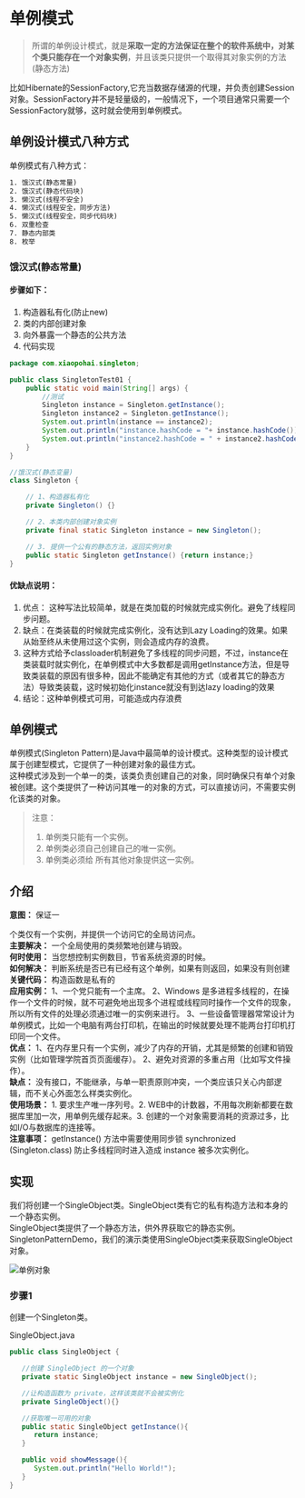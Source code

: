# 单例模式

> 所谓的单例设计模式，就是**采取一定的方法保证在整个的软件系统中，对某个类只能存在一个对象实例**，并且该类只提供一个取得其对象实例的方法(静态方法)

比如Hibernate的SessionFactory,它充当数据存储源的代理，并负责创建Session对象。SessionFactory并不是轻量级的，一般情况下，一个项目通常只需要一个SessionFactory就够，这时就会使用到单例模式。  

## 单例设计模式八种方式

单例模式有八种方式：  

``` xml
1. 饿汉式(静态常量)
2. 饿汉式(静态代码块)
3. 懒汉式(线程不安全)
4. 懒汉式(线程安全，同步方法)
5. 懒汉式(线程安全，同步代码块)
6. 双重检查
7. 静态内部类
8. 枚举
```

### 饿汉式(静态常量)

#### 步骤如下：  

1. 构造器私有化(防止new)
2. 类的内部创建对象
3. 向外暴露一个静态的公共方法
4. 代码实现

``` java
package com.xiaopohai.singleton;

public class SingletonTest01 {
    public static void main(String[] args) {
        //测试
        Singleton instance = Singleton.getInstance();
        Singleton instance2 = Singleton.getInstance();
        System.out.println(instance == instance2);
        System.out.println("instance.hashCode = "+ instance.hashCode());
        System.out.println("instance2.hashCode = " + instance2.hashCode());
    }
}

//饿汉式(静态变量)
class Singleton {

    // 1、构造器私有化
    private Singleton() {}

    // 2、本类内部创建对象实例
    private final static Singleton instance = new Singleton();

    // 3. 提供一个公有的静态方法，返回实例对象
    public static Singleton getInstance() {return instance;}
}
```

#### 优缺点说明： 

1. 优点： 这种写法比较简单，就是在类加载的时候就完成实例化。避免了线程同步问题。  
2. 缺点：在类装载的时候就完成实例化，没有达到Lazy Loading的效果。如果从始至终从未使用过这个实例，则会造成内存的浪费。  
3. 这种方式给予classloader机制避免了多线程的同步问题，不过，instance在类装载时就实例化，在单例模式中大多数都是调用getInstance方法，但是导致类装载的原因有很多种，因此不能确定有其他的方式（或者其它的静态方法）导致类装载，这时候初始化instance就没有到达lazy loading的效果
4. 结论：这种单例模式可用，可能造成内存浪费





## 单例模式  

单例模式(Singleton Pattern)是Java中最简单的设计模式。这种类型的设计模式属于创建型模式，它提供了一种创建对象的最佳方式。  
这种模式涉及到一个单一的类，该类负责创建自己的对象，同时确保只有单个对象被创建。这个类提供了一种访问其唯一的对象的方式，可以直接访问，不需要实例化该类的对象。  

> 注意：  
>
> 1. 单例类只能有一个实例。  
> 2. 单例类必须自己创建自己的唯一实例。  
> 3. 单例类必须给 所有其他对象提供这一实例。   



## 介绍

**意图：** 保证一



个类仅有一个实例，并提供一个访问它的全局访问点。  
**主要解决：** 一个全局使用的类频繁地创建与销毁。  
**何时使用：** 当您想控制实例数目，节省系统资源的时候。  
**如何解决：** 判断系统是否已有已经有这个单例，如果有则返回，如果没有则创建  
**关键代码：** 构造函数是私有的   
**应用实例：** 1、一个党只能有一个主席。 2、Windows 是多进程多线程的，在操作一个文件的时候，就不可避免地出现多个进程或线程同时操作一个文件的现象，所以所有文件的处理必须通过唯一的实例来进行。 3、一些设备管理器常常设计为单例模式，比如一个电脑有两台打印机，在输出的时候就要处理不能两台打印机打印同一个文件。  
**优点：** 1、在内存里只有一个实例，减少了内存的开销，尤其是频繁的创建和销毁实例（比如管理学院首页页面缓存）。 2、避免对资源的多重占用（比如写文件操作）。  
**缺点：** 没有接口，不能继承，与单一职责原则冲突，一个类应该只关心内部逻辑，而不关心外面怎么样类实例化。  
**使用场景：** 1. 要求生产唯一序列号。2. WEB中的计数器，不用每次刷新都要在数据库里加一次，用单例先缓存起来。3. 创建的一个对象需要消耗的资源过多，比如I/O与数据库的连接等。  
**注意事项：**  getInstance() 方法中需要使用同步锁 synchronized (Singleton.class) 防止多线程同时进入造成 instance 被多次实例化。  

## 实现  

我们将创建一个SingleObject类。SingleObject类有它的私有构造方法和本身的一个静态实例。  
SingleObject类提供了一个静态方法，供外界获取它的静态实例。  
SingletonPatternDemo，我们的演示类使用SingleObject类来获取SingleObject对象。 

![单例对象](https://xiaopohai-1254153894.cos.ap-chengdu.myqcloud.com/xiaopohai-blog/bc370e19ly1g7jzmjpzhuj208x0b53yl.jpg)

### 步骤1  

创建一个Singleton类。  

SingleObject.java

``` java
public class SingleObject {

   //创建 SingleObject 的一个对象
   private static SingleObject instance = new SingleObject();

   //让构造函数为 private，这样该类就不会被实例化
   private SingleObject(){}

   //获取唯一可用的对象
   public static SingleObject getInstance(){
      return instance;
   }

   public void showMessage(){
      System.out.println("Hello World!");
   }
}
```

